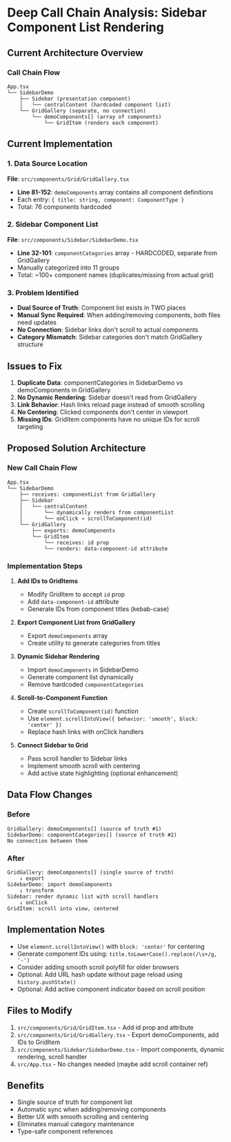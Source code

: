 # Deep Call Chain Analysis: Sidebar Component List Rendering

## Current Architecture Overview

### Call Chain Flow
```
App.tsx
└── SidebarDemo
    ├── Sidebar (presentation component)
    │   └── centralContent (hardcoded component list)
    └── GridGallery (separate, no connection)
        └── demoComponents[] (array of components)
            └── GridItem (renders each component)
```

## Current Implementation

### 1. Data Source Location
**File**: `src/components/Grid/GridGallery.tsx`
- **Line 81-152**: `demoComponents` array contains all component definitions
- Each entry: `{ title: string, component: ComponentType }`
- Total: 76 components hardcoded

### 2. Sidebar Component List
**File**: `src/components/Sidebar/SidebarDemo.tsx`
- **Line 32-101**: `componentCategories` array - HARDCODED, separate from GridGallery
- Manually categorized into 11 groups
- Total: ~100+ component names (duplicates/missing from actual grid)

### 3. Problem Identified
- **Dual Source of Truth**: Component list exists in TWO places
- **Manual Sync Required**: When adding/removing components, both files need updates
- **No Connection**: Sidebar links don't scroll to actual components
- **Category Mismatch**: Sidebar categories don't match GridGallery structure

## Issues to Fix

1. **Duplicate Data**: componentCategories in SidebarDemo vs demoComponents in GridGallery
2. **No Dynamic Rendering**: Sidebar doesn't read from GridGallery
3. **Link Behavior**: Hash links reload page instead of smooth scrolling
4. **No Centering**: Clicked components don't center in viewport
5. **Missing IDs**: GridItem components have no unique IDs for scroll targeting

## Proposed Solution Architecture

### New Call Chain Flow
```
App.tsx
└── SidebarDemo
    ├── receives: componentList from GridGallery
    ├── Sidebar
    │   └── centralContent
    │       └── dynamically renders from componentList
    │       └── onClick → scrollToComponent(id)
    └── GridGallery
        ├── exports: demoComponents
        └── GridItem
            └── receives: id prop
            └── renders: data-component-id attribute
```

### Implementation Steps

1. **Add IDs to GridItems**
   - Modify GridItem to accept `id` prop
   - Add `data-component-id` attribute
   - Generate IDs from component titles (kebab-case)

2. **Export Component List from GridGallery**
   - Export `demoComponents` array
   - Create utility to generate categories from titles

3. **Dynamic Sidebar Rendering**
   - Import `demoComponents` in SidebarDemo
   - Generate component list dynamically
   - Remove hardcoded `componentCategories`

4. **Scroll-to-Component Function**
   - Create `scrollToComponent(id)` function
   - Use `element.scrollIntoView({ behavior: 'smooth', block: 'center' })`
   - Replace hash links with onClick handlers

5. **Connect Sidebar to Grid**
   - Pass scroll handler to Sidebar links
   - Implement smooth scroll with centering
   - Add active state highlighting (optional enhancement)

## Data Flow Changes

### Before
```
GridGallery: demoComponents[] (source of truth #1)
SidebarDemo: componentCategories[] (source of truth #2)
No connection between them
```

### After
```
GridGallery: demoComponents[] (single source of truth)
    ↓ export
SidebarDemo: import demoComponents
    ↓ transform
Sidebar: render dynamic list with scroll handlers
    ↓ onClick
GridItem: scroll into view, centered
```

## Implementation Notes

- Use `element.scrollIntoView()` with `block: 'center'` for centering
- Generate component IDs using: `title.toLowerCase().replace(/\s+/g, '-')`
- Consider adding smooth scroll polyfill for older browsers
- Optional: Add URL hash update without page reload using `history.pushState()`
- Optional: Add active component indicator based on scroll position

## Files to Modify

1. `src/components/Grid/GridItem.tsx` - Add id prop and attribute
2. `src/components/Grid/GridGallery.tsx` - Export demoComponents, add IDs to GridItem
3. `src/components/Sidebar/SidebarDemo.tsx` - Import components, dynamic rendering, scroll handler
4. `src/App.tsx` - No changes needed (maybe add scroll container ref)

## Benefits

- Single source of truth for component list
- Automatic sync when adding/removing components
- Better UX with smooth scrolling and centering
- Eliminates manual category maintenance
- Type-safe component references
